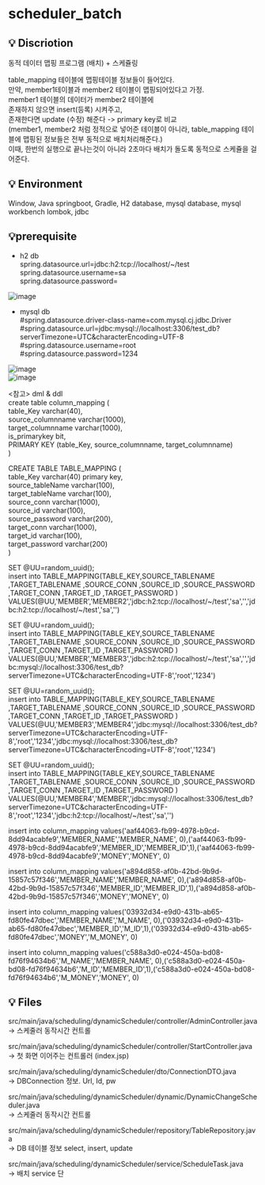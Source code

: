 # scheduler_batch

## 💡 Discriotion
동적 데이터 맵핑 프로그램 (배치) + 스케쥴링

table_mapping 테이블에 맵핑테이블 정보들이 들어있다.\
만약, member1테이블과 member2 테이블이 맵핑되어있다고 가정.\
member1 테이블의 데이터가 member2 테이블에 \
존재하지 않으면 insert(등록) 시켜주고,\
존재한다면 update (수정) 해준다 -> primary key로 비교\
(member1, member2 처럼 정적으로 넣어준 테이블이 아니라, table_mapping 테이블에 맵핑된 정보들은 전부 동적으로 배치처리해준다.)\
이때, 한번의 실행으로 끝나는것이 아니라 2초마다 배치가 돌도록 동적으로 스케쥴을 걸어준다.

## 💡 Environment
Window,
Java springboot,
Gradle,
H2 database, mysql database, mysql workbench
lombok, jdbc


## 💡prerequisite
- h2 db \
spring.datasource.url=jdbc:h2:tcp://localhost/~/test \
spring.datasource.username=sa \
spring.datasource.password=

![image](https://user-images.githubusercontent.com/77472180/165682729-ab3a8b6e-e969-47d7-9091-a10b6314f85b.png)


- mysql db \
#spring.datasource.driver-class-name=com.mysql.cj.jdbc.Driver \
#spring.datasource.url=jdbc:mysql://localhost:3306/test_db?serverTimezone=UTC&characterEncoding=UTF-8 \
#spring.datasource.username=root \
#spring.datasource.password=1234

![image](https://user-images.githubusercontent.com/77472180/165682841-6bccd73d-892c-48e8-9be6-14bcaa4c2377.png) \
![image](https://user-images.githubusercontent.com/77472180/165682888-2356ba23-3dd8-4d22-b66c-fdaf3234733b.png)

<참고> dml & ddl \
create table column_mapping ( \
table_Key varchar(40), \
source_columnname varchar(1000), \
target_columnname varchar(1000), \
is_primarykey bit, \
PRIMARY KEY (table_Key, source_columnname, target_columnname) \
)

CREATE TABLE TABLE_MAPPING ( \
table_Key varchar(40) primary key, \
source_tableName varchar(100), \
target_tableName varchar(100), \
source_conn varchar(1000), \
source_id varchar(100), \
source_password varchar(200), \
target_conn varchar(1000), \
target_id varchar(100), \
target_password varchar(200) \
)

SET @UU=random_uuid(); \
insert into TABLE_MAPPING(TABLE_KEY,SOURCE_TABLENAME ,TARGET_TABLENAME ,SOURCE_CONN ,SOURCE_ID ,SOURCE_PASSWORD ,TARGET_CONN ,TARGET_ID ,TARGET_PASSWORD ) VALUES(@UU,'MEMBER','MEMBER2','jdbc:h2:tcp://localhost/\~/test','sa','','jdbc:h2:tcp://localhost/~/test','sa','')

SET @UU=random_uuid(); \
insert into TABLE_MAPPING(TABLE_KEY,SOURCE_TABLENAME ,TARGET_TABLENAME ,SOURCE_CONN ,SOURCE_ID ,SOURCE_PASSWORD ,TARGET_CONN ,TARGET_ID ,TARGET_PASSWORD ) VALUES(@UU,'MEMBER','MEMBER3','jdbc:h2:tcp://localhost/~/test','sa','','jdbc:mysql://localhost:3306/test_db?serverTimezone=UTC&characterEncoding=UTF-8','root','1234')

SET @UU=random_uuid(); \
insert into TABLE_MAPPING(TABLE_KEY,SOURCE_TABLENAME ,TARGET_TABLENAME ,SOURCE_CONN ,SOURCE_ID ,SOURCE_PASSWORD ,TARGET_CONN ,TARGET_ID ,TARGET_PASSWORD ) VALUES(@UU,'MEMBER3','MEMBER4','jdbc:mysql://localhost:3306/test_db?serverTimezone=UTC&characterEncoding=UTF-8','root','1234','jdbc:mysql://localhost:3306/test_db?serverTimezone=UTC&characterEncoding=UTF-8','root','1234')

SET @UU=random_uuid(); \
insert into TABLE_MAPPING(TABLE_KEY,SOURCE_TABLENAME ,TARGET_TABLENAME ,SOURCE_CONN ,SOURCE_ID ,SOURCE_PASSWORD ,TARGET_CONN ,TARGET_ID ,TARGET_PASSWORD ) VALUES(@UU,'MEMBER4','MEMBER','jdbc:mysql://localhost:3306/test_db?serverTimezone=UTC&characterEncoding=UTF-8','root','1234','jdbc:h2:tcp://localhost/~/test','sa','')

insert into column_mapping values('aaf44063-fb99-4978-b9cd-8dd94acabfe9','MEMBER_NAME','MEMBER_NAME', 0),('aaf44063-fb99-4978-b9cd-8dd94acabfe9','MEMBER_ID','MEMBER_ID',1),('aaf44063-fb99-4978-b9cd-8dd94acabfe9','MONEY','MONEY', 0)

insert into column_mapping values('a894d858-af0b-42bd-9b9d-15857c57f346','MEMBER_NAME','MEMBER_NAME', 0),('a894d858-af0b-42bd-9b9d-15857c57f346','MEMBER_ID','MEMBER_ID',1),('a894d858-af0b-42bd-9b9d-15857c57f346','MONEY','MONEY', 0)

insert into column_mapping values('03932d34-e9d0-431b-ab65-fd80fe47dbec','MEMBER_NAME','M_NAME', 0),('03932d34-e9d0-431b-ab65-fd80fe47dbec','MEMBER_ID','M_ID',1),('03932d34-e9d0-431b-ab65-fd80fe47dbec','MONEY','M_MONEY', 0)

insert into column_mapping values('c588a3d0-e024-450a-bd08-fd76f94634b6','M_NAME','MEMBER_NAME', 0),('c588a3d0-e024-450a-bd08-fd76f94634b6','M_ID','MEMBER_ID',1),('c588a3d0-e024-450a-bd08-fd76f94634b6','M_MONEY','MONEY', 0)


## 💡 Files
src/main/java/scheduling/dynamicScheduler/controller/AdminController.java \
-> 스케줄러 동작시간 컨트롤 

src/main/java/scheduling/dynamicScheduler/controller/StartController.java \
-> 첫 화면 이어주는 컨트롤러 (index.jsp)

src/main/java/scheduling/dynamicScheduler/dto/ConnectionDTO.java \
-> DBConnection 정보. Url, Id, pw

src/main/java/scheduling/dynamicScheduler/dynamic/DynamicChangeScheduler.java \
-> 스케줄러 동작시간 컨트롤

src/main/java/scheduling/dynamicScheduler/repository/TableRepository.java \
-> DB 테이블 정보 select, insert, update

src/main/java/scheduling/dynamicScheduler/service/ScheduleTask.java \
-> 배치 service 단


